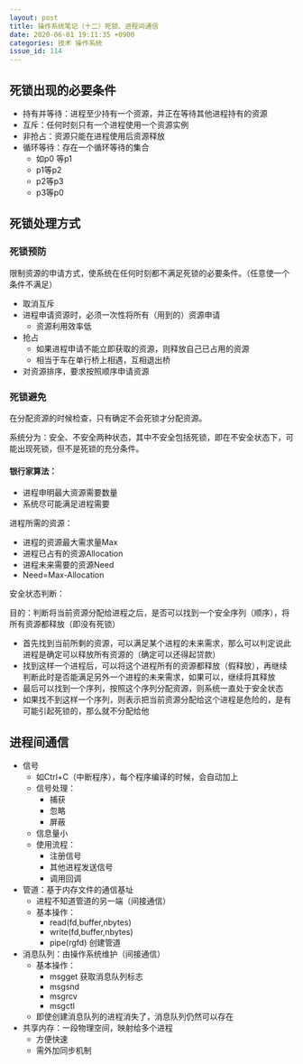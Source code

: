 ```yaml
---
layout: post
title: 操作系统笔记（十二）死锁、进程间通信
date: 2020-06-01 19:11:35 +0900
categories: 技术 操作系统
issue_id: 114
---
```


## 死锁出现的必要条件

- 持有并等待：进程至少持有一个资源，并正在等待其他进程持有的资源
- 互斥：任何时刻只有一个进程使用一个资源实例
- 非抢占：资源只能在进程使用后资源释放
- 循环等待：存在一个循环等待的集合
  - 如p0 等p1
  - p1等p2
  - p2等p3
  - p3等p0

## 死锁处理方式

### 死锁预防

限制资源的申请方式，使系统在任何时刻都不满足死锁的必要条件。（任意使一个条件不满足）

- 取消互斥
- 进程申请资源时，必须一次性将所有（用到的）资源申请
  - 资源利用效率低
- 抢占
  - 如果进程申请不能立即获取的资源，则释放自己已占用的资源
  - 相当于车在单行桥上相遇，互相退出桥
- 对资源排序，要求按照顺序申请资源

### 死锁避免

在分配资源的时候检查，只有确定不会死锁才分配资源。

系统分为：安全、不安全两种状态，其中不安全包括死锁，即在不安全状态下，可能出现死锁，但不是死锁的充分条件。

#### 银行家算法：

- 进程申明最大资源需要数量
- 系统尽可能满足进程需要

进程所需的资源：

- 进程的资源最大需求量Max
- 进程已占有的资源Allocation
- 进程未来需要的资源Need
- Need=Max-Allocation

安全状态判断：

目的：判断将当前资源分配给进程之后，是否可以找到一个安全序列（顺序），将所有资源都释放（即没有死锁）

- 首先找到当前所剩的资源，可以满足某个进程的未来需求，那么可以判定说此进程是确定可以释放所有资源的（确定可以还得起贷款）
- 找到这样一个进程后，可以将这个进程所有的资源都释放（假释放），再继续判断此时是否能满足另外一个进程的未来需求，如果可以，继续将其释放
- 最后可以找到一个序列，按照这个序列分配资源，则系统一直处于安全状态
- 如果找不到这样一个序列，则表示把当前资源分配给这个进程是危险的，是有可能引起死锁的，那么就不分配给他


## 进程间通信

- 信号
  - 如Ctrl+C（中断程序），每个程序编译的时候，会自动加上
  - 信号处理：
    - 捕获
    - 忽略
    - 屏蔽
  - 信息量小
  - 使用流程：
    - 注册信号
    - 其他进程发送信号
    - 调用回调
- 管道：基于内存文件的通信基址
  - 进程不知道管道的另一端（间接通信）
  - 基本操作：
    - read(fd,buffer,nbytes)
    - write(fd,buffer,nbytes)
    - pipe(rgfd) 创建管道
- 消息队列：由操作系统维护（间接通信）
  - 基本操作：
    - msgget 获取消息队列标志
    - msgsnd
    - msgrcv
    - msgctl
  - 即使创建消息队列的进程消失了，消息队列仍然可以存在
- 共享内存：一段物理空间，映射给多个进程
  - 方便快速
  - 需外加同步机制


 





